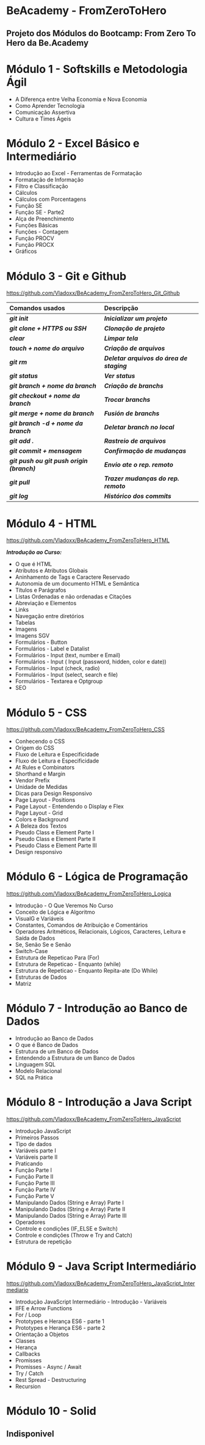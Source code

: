 # BeAcademy - FromZeroToHero

## Projeto dos Módulos do Bootcamp: From Zero To Hero da Be.Academy

# Módulo 1 - Softskills e Metodologia Ágil

* A Diferença entre Velha Economia e Nova Economia
* Como Aprender Tecnologia
* Comunicação Assertiva
* Cultura e Times Ágeis

# Módulo 2 - Excel Básico e Intermediário

* Introdução ao Excel - Ferramentas de Formatação
* Formatação de Informação
* Filtro e Classificação
* Cálculos
* Cálculos com Porcentagens
* Função SE
* Função SE - Parte2
* Alça de Preenchimento
* Funções Básicas
* Funções - Contagem
* Função PROCV
* Função PROCX
* Gráficos

# Módulo 3 - Git e Github

https://github.com/Vladoxx/BeAcademy_FromZeroToHero_Git_Github

__Comandos usados__                            | __Descripção__  
:--------------------------------------------- | :---------------------------------------------
*__git init__*                                 | *__Inicializar um projeto__*
*__git clone + HTTPS ou SSH__*                 | *__Clonação de projeto__*
*__clear__*                                    | *__Limpar tela__*
*__touch + nome do arquivo__*                  | *__Criação de arquivos__*
*__git rm__*                                   | *__Deletar arquivos do área de staging__*
*__git status__*                               | *__Ver status__*
*__git branch + nome da branch__*              | *__Criação de branchs__*
*__git checkout + nome da branch__*            | *__Trocar branchs__*
*__git merge + nome da branch__*               | *__Fusión de branchs__*
*__git branch -d + nome da branch__*           | *__Deletar branch no local__*
*__git add .__*                                | *__Rastreio de arquivos__*
*__git commit + mensagem__*                    | *__Confirmação de mudanças__*
*__git push ou git push origin (branch)__*     | *__Envio ate o rep. remoto__*
*__git pull__*                                 | *__Trazer mudanças do rep. remoto__*
*__git log__*                                  | *__Histórico dos commits__*

# Módulo 4 - HTML

https://github.com/Vladoxx/BeAcademy_FromZeroToHero_HTML

*__Introdução ao Curso:__*

* O que é HTML
* Atributos e Atributos Globais
* Aninhamento de Tags e Caractere Reservado
* Autonomia de um documento HTML e Semântica
* Títulos e Parágrafos
* Listas Ordenadas e não ordenadas e Citações
* Abreviação e Elementos
* Links
* Navegação entre diretórios
* Tabelas
* Imagens
* Imagens SGV
* Formulários - Button
* Formulários - Label e Datalist
* Formulários - Input (text, number e Email)
* Formulários - Input ( Input (password, hidden, color e date))
* Formulários - Input (check, radio)
* Formulários - Input (select, search e file)
* Formulários - Textarea e Optgroup
* SEO

# Módulo 5 - CSS

https://github.com/Vladoxx/BeAcademy_FromZeroToHero_CSS

* Conhecendo o CSS
* Origem do CSS
* Fluxo de Leitura e Especificidade
* Fluxo de Leitura e Especificidade
* At Rules e Combinators
* Shorthand e Margin
* Vendor Prefix
* Unidade de Medidas
* Dicas para Design Responsivo
* Page Layout - Positions
* Page Layout - Entendendo o Display e Flex
* Page Layout - Grid
* Colors e Background
* A Beleza dos Textos
* Pseudo Class e Element Parte I
* Pseudo Class e Element Parte II
* Pseudo Class e Element Parte III
* Design responsivo

# Módulo 6 - Lógica de Programação

https://github.com/Vladoxx/BeAcademy_FromZeroToHero_Logica

* Introdução - O Que Veremos No Curso
* Conceito de Lógica e Algoritmo
* VisualG e Variáveis
* Constantes, Comandos de Atribuição e Comentários
* Operadores Aritméticos, Relacionais, Lógicos, Caracteres, Leitura e Saída de Dados
* Se, Senão Se e Senão
* Switch-Case
* Estrutura de Repeticao Para (For)
* Estrutura de Repeticao - Enquanto (while)
* Estrutura de Repeticao - Enquanto Repita-ate (Do While)
* Estruturas de Dados
* Matriz

# Módulo 7 - Introdução ao Banco de Dados

* Introdução ao Banco de Dados
* O que é Banco de Dados
* Estrutura de um Banco de Dados
* Entendendo a Estrutura de um Banco de Dados
* Linguagem SQL
* Modelo Relacional
* SQL na Prática

# Módulo 8 - Introdução a Java Script

https://github.com/Vladoxx/BeAcademy_FromZeroToHero_JavaScript

* Introdução JavaScript
* Primeiros Passos
* Tipo de dados
* Variáveis parte I
* Variáveis parte II
* Praticando
* Função Parte I
* Função Parte II
* Função Parte III
* Função Parte IV
* Função Parte V
* Manipulando Dados (String e Array) Parte I
* Manipulando Dados (String e Array) Parte II
* Manipulando Dados (String e Array) Parte III
* Operadores
* Controle e condições (IF_ELSE e Switch)
* Controle e condições (Throw e Try and Catch)
* Estrutura de repetição

# Módulo 9 - Java Script Intermediário

https://github.com/Vladoxx/BeAcademy_FromZeroToHero_JavaScript_Intermediario

* Introdução JavaScript Intermediário - Introdução - Variáveis
* IIFE e Arrow Functions
* For / Loop
* Prototypes e Herança ES6 - parte 1
* Prototypes e Herança ES6 - parte 2
* Orientação a Objetos
* Classes
* Herança
* Callbacks
* Promisses
* Promisses - Async / Await
* Try / Catch
* Rest Spread - Destructuring
* Recursion

# Módulo 10 - Solid

## Indisponivel

